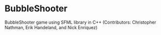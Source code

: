 # BubbleShooter
BubbleShooter game using SFML library in C++ (Contributors: Christopher Nathman, Erik Handeland, and Nick Enriquez)
